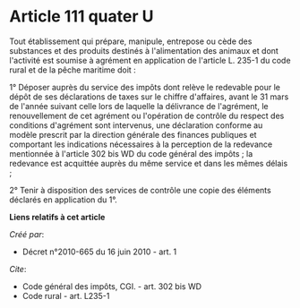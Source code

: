 # Article 111 quater U

Tout établissement qui prépare, manipule, entrepose ou cède des substances et des produits destinés à l'alimentation des
animaux et dont l'activité est soumise à agrément en application de l'article L. 235-1 du code rural et de la pêche maritime
doit : 

1° Déposer auprès du service des impôts dont relève le redevable pour le dépôt de ses déclarations de taxes sur le chiffre
d'affaires, avant le 31 mars de l'année suivant celle lors de laquelle la délivrance de l'agrément, le renouvellement de cet
agrément ou l'opération de contrôle du respect des conditions d'agrément sont intervenus, une déclaration conforme au modèle
prescrit par la direction générale des finances publiques et comportant les indications nécessaires à la perception de la
redevance mentionnée à l'article 302 bis WD du code général des impôts ; la redevance est acquittée auprès du même service et
dans les mêmes délais ; 

2° Tenir à disposition des services de contrôle une copie des éléments déclarés en application du 1°.

**Liens relatifs à cet article**

_Créé par_:

  - Décret n°2010-665 du 16 juin 2010 - art. 1

_Cite_:

  - Code général des impôts, CGI. - art. 302 bis WD
  - Code rural - art. L235-1
